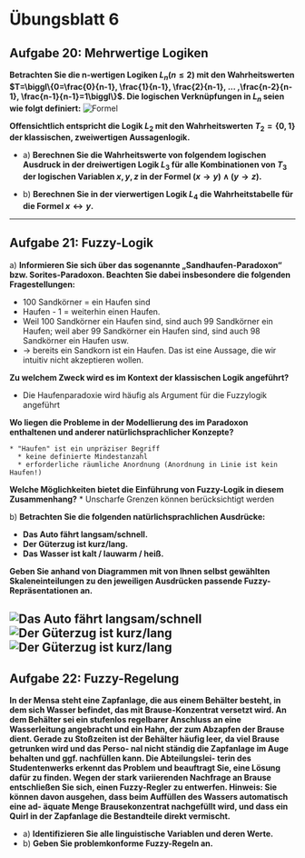 # Übungsblatt 6

## Aufgabe 20: Mehrwertige Logiken
**Betrachten Sie die n-wertigen Logiken $L_n(n\leq 2)$ mit den Wahrheitswerten $T=\biggl\{0=\frac{0}{n-1}, \frac{1}{n-1}, \frac{2}{n-1}, ... ,\frac{n-2}{n-1}, \frac{n-1}{n-1}=1\biggl\}$. Die logischen Verknüpfungen in $L_n$ seien wie folgt definiert:**
![Formel](Formeln.png)

**Offensichtlich entspricht die Logik $L_2$ mit den Wahrheitswerten $T_2 = \{0, 1\}$ der klassischen, zweiwertigen Aussagenlogik.**

* a) **Berechnen Sie die Wahrheitswerte von folgendem logischen Ausdruck in der dreiwertigen Logik $L_3$ für alle Kombinationen von $T_3$ der logischen Variablen $x, y, z$ in der Formel $(x \rightarrow y) \land (y \rightarrow z)$.**

* b) **Berechnen Sie in der vierwertigen Logik $L_4$ die Wahrheitstabelle für die Formel $x \leftrightarrow y$.**

---
## Aufgabe 21: Fuzzy-Logik
a) **Informieren Sie sich über das sogenannte „Sandhaufen-Paradoxon“ bzw. Sorites-Paradoxon. Beachten Sie dabei insbesondere die folgenden Fragestellungen:**

 * 100 Sandkörner = ein Haufen sind
 * Haufen - 1 = weiterhin einen Haufen.
 * Weil 100 Sandkörner ein Haufen sind, sind auch 99 Sandkörner ein Haufen; weil aber 99 Sandkörner ein Haufen sind, sind auch 98 Sandkörner ein Haufen usw.
 * -> bereits ein Sandkorn ist ein Haufen.
Das ist eine Aussage, die wir intuitiv nicht akzeptieren wollen.

 **Zu welchem Zweck wird es im Kontext der klassischen Logik angeführt?**
 * Die Haufenparadoxie wird häufig als Argument für die Fuzzylogik angeführt

  **Wo liegen die Probleme in der Modellierung des im Paradoxon enthaltenen und anderer natürlichsprachlicher Konzepte?**

    * "Haufen" ist ein unpräziser Begriff
      * keine definierte Mindestanzahl
      * erforderliche räumliche Anordnung (Anordnung in Linie ist kein Haufen!)

  **Welche Möglichkeiten bietet die Einführung von Fuzzy-Logik in diesem Zusammenhang?**
    * Unscharfe Grenzen können berücksichtigt werden

b) **Betrachten Sie die folgenden natürlichsprachlichen Ausdrücke:**
 * **Das Auto fährt langsam/schnell.**
 * **Der Güterzug ist kurz/lang.**
 * **Das Wasser ist kalt / lauwarm / heiß.**

**Geben Sie anhand von Diagrammen mit von Ihnen selbst gewählten Skaleneinteilungen zu den jeweiligen Ausdrücken passende Fuzzy-Repräsentationen an.**

![Das Auto fährt langsam/schnell](21b_auto.svg)
![Der Güterzug ist kurz/lang](21b_zug.svg)
![Der Güterzug ist kurz/lang](21b_wasser.svg)
---
## Aufgabe 22: Fuzzy-Regelung
**In der Mensa steht eine Zapfanlage, die aus einem Behälter besteht, in dem sich Wasser befindet, das mit Brause-Konzentrat versetzt wird. An dem Behälter sei ein stufenlos regelbarer Anschluss an eine Wasserleitung angebracht und ein Hahn, der zum Abzapfen der Brause dient.
Gerade zu Stoßzeiten ist der Behälter häufig leer, da viel Brause getrunken wird und das Perso- nal nicht ständig die Zapfanlage im Auge behalten und ggf. nachfüllen kann. Die Abteilungslei- terin des Studentenwerks erkennt das Problem und beauftragt Sie, eine Lösung dafür zu finden. Wegen der stark variierenden Nachfrage an Brause entschließen Sie sich, einen Fuzzy-Regler zu entwerfen.
Hinweis: Sie können davon ausgehen, dass beim Auffüllen des Wassers automatisch eine ad- äquate Menge Brausekonzentrat nachgefüllt wird, und dass ein Quirl in der Zapfanlage die Bestandteile direkt vermischt.**
* a) **Identifizieren Sie alle linguistische Variablen und deren Werte.**
* b) **Geben Sie problemkonforme Fuzzy-Regeln an.**
